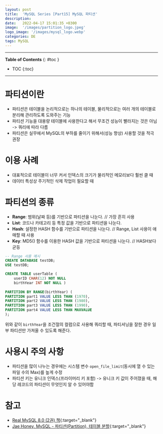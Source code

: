 ```yaml
---
layout: post
title:  'MySQL Series [Part15] MySQL 파티션'
description: 
date:   2022-04-17 15:01:35 +0300
image:  '/images/partition_logo.jpeg'
logo_image: '/images/mysql_logo.webp'
categories: DE
tags: MySQL
---
```


---
**Table of Contents**
{: #toc }
*  TOC
{:toc}

---

# 파티션이란

- 파티션은 테이블을 논리적으로는 하나의 테이블, 물리적으로는 여러 개의 테이블로 분리해 관리하도록 도와주는 기능
- 파티션 기능을 대용량 테이블에 사용한다고 해서 무조건 성능이 빨라지는 것은 아님 -> 쿼리에 따라 다름
- 파티션은 실무에서 MySQL의 부하를 줄이기 위해서(성능 향상) 사용할 것을 적극 권장

# 이용 사례

- 대표적으로 테이블이 너무 커서 인덱스의 크기가 물리적인 메모리보다 훨씬 클 때
- 데이터 특성상 주기적인 삭제 작업이 필요할 때

# 파티션의 종류

- **Range**: 범위(날짜 등)를 기반으로 파티션을 나눈다. // 가장 흔히 사용
- **List**: 코드나 카테고리 등 특정 값을 기반으로 파티션을 나눈다. 
- **Hash**: 설정한 HASH 함수를 기반으로 파티션을 나눈다. // Range, List 사용이 애매할 때 사용
- **Key**: MD5() 함수를 이용한 HASH 값을 기반으로 파티션을 나눈다. // HASH보다 균등

```sql
-- Range 사용 예시
CREATE DATABASE testDB;
USE testDB;

CREATE TABLE userTable (
    userID CHAR(12) NOT NULL
    birthYear INT NOT NULL )
    
PARTITION BY RANGE(birthYear) (
PARTITION part1 VALUE LESS THAN (1970),
PARTITION part2 VALUE LESS THAN (1980),
PARTITION part3 VALUE LESS THAN (1990),
PARTITION part4 VALUE LESS THAN MAXVALUE
);
```

위와 같이 `birthYear`을 조건절의 컬럼으로 사용해 쿼리할 때, 파티셔닝을 잘한 경우 일부 파티션만 가져올 수 있도록 해준다.  

# 사용시 주의 사항

- 파티션을 많이 나누는 경우에는 시스템 변수 `open_file_limit`(동시에 열 수 있는 파일 수의 Max)를 높게 수정
- 파티션 키는 유니크 인덱스(프라이머리 키 포함) -> 유니크 키 값이 주어졌을 때, 해당 레코드의 파티션이 무엇인지 알 수 있어야함

# 참고
- [Real MySQL 8.0 (2권) 책](http://www.kyobobook.co.kr/product/detailViewKor.laf?mallGb=KOR&ejkGb=KOR&barcode=9791158392727&orderClick=JGJ){:target="_blank"}
- [Jae Honey, MySQL - 파티션(Partition), 테이블 분할](https://jaehoney.tistory.com/62){:target="_blank"}